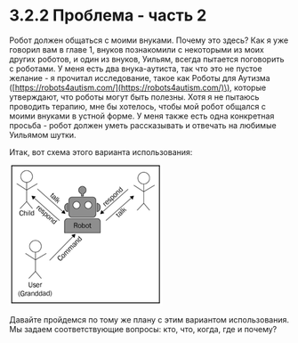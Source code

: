 # 3.2.2 Проблема - часть 2

Робот должен общаться с моими внуками. Почему это здесь? Как я уже говорил вам в главе 1, внуков познакомили с некоторыми из моих других роботов, и один из внуков, Уильям, всегда пытается поговорить с роботами. У меня есть два внука-аутиста, так что это не пустое желание - я прочитал исследование, такое как Роботы для Аутизма \([https://robots4autism.com/](https://robots4autism.com/)\), которые утверждают, что роботы могут быть полезны. Хотя я не пытаюсь проводить терапию, мне бы хотелось, чтобы мой робот общался с моими внуками в устной форме. У меня также есть одна конкретная просьба - робот должен уметь рассказывать и отвечать на любимые Уильямом шутки.

Итак, вот схема этого варианта использования:

![](.gitbook/assets/image%20%2813%29.png)

Давайте пройдемся по тому же плану с этим вариантом использования. Мы задаем соответствующие вопросы: кто, что, когда, где и почему?


